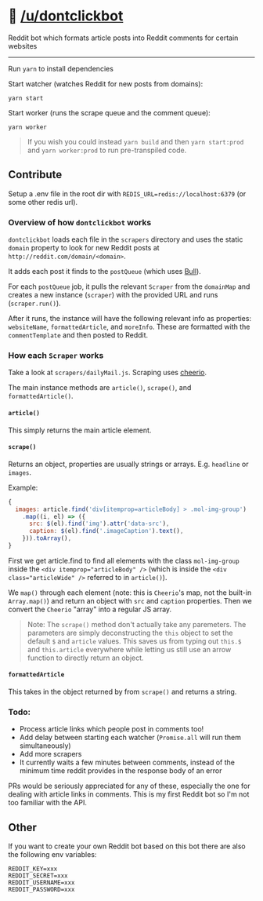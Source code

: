 
# 🤖 [/u/dontclickbot](https://reddit.com/u/dontclickbot)
Reddit bot which formats article posts into Reddit comments for certain websites

----

Run `yarn` to install dependencies

Start watcher (watches Reddit for new posts from domains):

`yarn start`

Start worker (runs the scrape queue and the comment queue):

`yarn worker`

> If you wish you could instead `yarn build` and then `yarn start:prod` and `yarn worker:prod` to run pre-transpiled code.

## Contribute

Setup a .env file in the root dir with `REDIS_URL=redis://localhost:6379` (or some other redis url).

### Overview of how `dontclickbot` works

`dontclickbot` loads each file in the `scrapers` directory and uses the static `domain` property to look for new Reddit posts at `http://reddit.com/domain/<domain>`.

It adds each post it finds to the `postQueue` (which uses [Bull](https://github.com/OptimalBits/bull)).

For each `postQueue` job, it pulls the relevant `Scraper` from the `domainMap` and creates a new instance (`scraper`) with the provided URL and runs (`scraper.run()`).

After it runs, the instance will have the following relevant info as properties: `websiteName`, `formattedArticle`, and `moreInfo`. These are formatted with the `commentTemplate` and then posted to Reddit.

### How each `Scraper` works

Take a look at `scrapers/dailyMail.js`. Scraping uses [cheerio](https://github.com/cheeriojs/cheerio).

The main instance methods are `article()`, `scrape()`, and `formattedArticle()`.

#### `article()`

This simply returns the main article element.

#### `scrape()`

Returns an object, properties are usually strings or arrays. E.g. `headline` or `images`.

Example:

```js
{
  images: article.find('div[itemprop=articleBody] > .mol-img-group')
    .map((i, el) => ({
      src: $(el).find('img').attr('data-src'),
      caption: $(el).find('.imageCaption').text(),
    })).toArray(),
}
```

First we get article.find to find all elements with the class `mol-img-group` inside the `<div itemprop="articleBody" />` (which is inside the `<div class="articleWide" />` referred to in `article()`).

We `map()` through each element (note: this is `Cheerio`'s map, not the built-in `Array.map()`) and return an object with `src` and `caption` properties. Then we convert the `Cheerio` "array" into a regular JS array.

>Note: The `scrape()` method don't actually take any paremeters. The parameters are simply deconstructing the `this` object to set the default `$` and `article` values. This saves us from typing out `this.$` and `this.article` everywhere while letting us still use an arrow function to directly return an object.

#### `formattedArticle`

This takes in the object returned by from `scrape()` and returns a string.

### Todo:

- Process article links which people post in comments too!
- Add delay between starting each watcher (`Promise.all` will run them simultaneously)
- Add more scrapers
- It currently waits a few minutes between comments, instead of the minimum time reddit provides in the response body of an error

PRs would be seriously appreciated for any of these, especially the one for dealing with article links in comments. This is my first Reddit bot so I'm not too familiar with the API.

## Other

If you want to create your own Reddit bot based on this bot there are also the following env variables:

```
REDDIT_KEY=xxx
REDDIT_SECRET=xxx
REDDIT_USERNAME=xxx
REDDIT_PASSWORD=xxx
```
